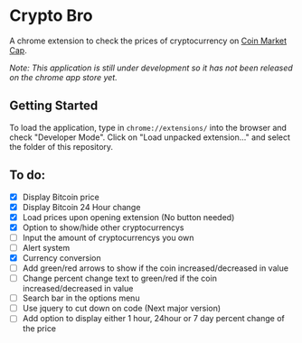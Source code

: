 # Crypto Bro
A chrome extension to check the prices of cryptocurrency on [Coin Market Cap](https://coinmarketcap.com/).

*Note: This application is still under development so it has not been released on the chrome app store yet.*

## Getting Started
To load the application, type in `chrome://extensions/` into the browser and check "Developer Mode". Click on "Load unpacked extension..." and select the folder of this repository. 

## To do:
- [x] Display Bitcoin price
- [x] Display Bitcoin 24 Hour change
- [x] Load prices upon opening extension (No button needed)
- [x] Option to show/hide other cryptocurrencys
- [ ] Input the amount of cryptocurrencys you own
- [ ] Alert system
- [x] Currency conversion
- [ ] Add green/red arrows to show if the coin increased/decreased in value
- [ ] Change percent change text to green/red if the coin increased/decreased in value
- [ ] Search bar in the options menu
- [ ] Use jquery to cut down on code (Next major version)
- [ ] Add option to display either 1 hour, 24hour or 7 day percent change of the price